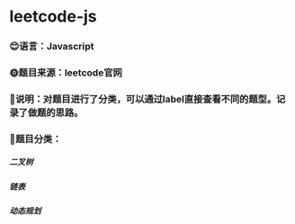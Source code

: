 # leetcode-js 
### :blush:语言：Javascript
### :sun_with_face:题目来源：leetcode官网
### :cherry_blossom:说明：对题目进行了分类，可以通过label直接查看不同的题型。记录了做题的思路。
### :rocket:题目分类：
##### 二叉树
##### 链表
##### 动态规划
